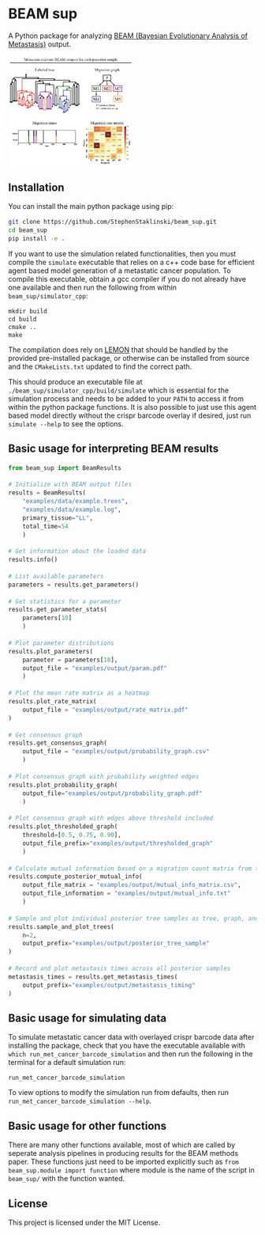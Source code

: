 # BEAM sup

A Python package for analyzing [BEAM (Bayesian Evolutionary Analysis of Metastasis)](https://github.com/StephenStaklinski/beam) output.

<div style="text-align: left;">
  <img src="beam_sup.png" alt="example outputs" width="250"/>
</div>

## Installation

You can install the main python package using pip:

```bash
git clone https://github.com/StephenStaklinski/beam_sup.git
cd beam_sup
pip install -e .
```

If you want to use the simulation related functionalities, then you must compile the `simulate` executable that relies on a c++ code base for efficient agent based model generation of a metastatic cancer population. To compile this executable, obtain a gcc compiler if you do not already have one available and then run the following from within `beam_sup/simulator_cpp`:
```
mkdir build
cd build
cmake ..
make
```

The compilation does rely on [LEMON](https://lemon.cs.elte.hu/trac/lemon) that should be handled by the provided pre-installed package, or otherwise can be installed from source and the `CMakeLists.txt` updated to find the correct path.

This should produce an executable file at `./beam_sup/simulator_cpp/build/simulate` which is essential for the simulation process and needs to be added to your `PATH` to access it from within the python package functions. It is also possible to just use this agent based model directly without the crispr barcode overlay if desired, just run `simulate --help` to see the options. 

## Basic usage for interpreting BEAM results

```python
from beam_sup import BeamResults

# Initialize with BEAM output files
results = BeamResults(
    "examples/data/example.trees", 
    "examples/data/example.log", 
    primary_tissue="LL",
    total_time=54
    )

# Get information about the loaded data
results.info()

# List available parameters
parameters = results.get_parameters()

# Get statistics for a parameter
results.get_parameter_stats(
    parameters[10]
    )

# Plot parameter distributions
results.plot_parameters(
    parameter = parameters[10], 
    output_file = "examples/output/param.pdf"
    )

# Plot the mean rate matrix as a heatmap
results.plot_rate_matrix(
    output_file = "examples/output/rate_matrix.pdf"
)

# Get consensus graph
results.get_consensus_graph(
    output_file = "examples/output/probability_graph.csv"
    )

# Plot consensus graph with probability weighted edges
results.plot_probability_graph(
    output_file="examples/output/probability_graph.pdf"
    )

# Plot consensus graph with edges above threshold included
results.plot_thresholded_graph(
    threshold=[0.5, 0.75, 0.90], 
    output_file_prefix="examples/output/thresholded_graph"
    )

# Calculate mutual information based on a migration count matrix from traversing the posterior trees
results.compute_posterior_mutual_info(
    output_file_matrix = "examples/output/mutual_info_matrix.csv", 
    output_file_information = "examples/output/mutual_info.txt"
    )

# Sample and plot individual posterior tree samples as tree, graph, and timing plots
results.sample_and_plot_trees(
    n=2,
    output_prefix="examples/output/posterior_tree_sample"
)

# Record and plot metastasis times across all posterior samples
metastasis_times = results.get_metastasis_times(
    output_prefix="examples/output/metastasis_timing"
)
```

## Basic usage for simulating data

To simulate metastatic cancer data with overlayed crispr barcode data after installing the package, check that you have the executable available with `which run_met_cancer_barcode_simulation` and then run the following in the terminal for a default simulation run:
```
run_met_cancer_barcode_simulation
```
To view options to modify the simulation run from defaults, then run `run_met_cancer_barcode_simulation --help`.

## Basic usage for other functions

There are many other functions available, most of which are called by seperate analysis pipelines in producing results for the BEAM methods paper. These functions just need to be imported explicitly such as `from beam_sup.module import function` where module is the name of the script in `beam_sup/` with the function wanted.

## License

This project is licensed under the MIT License.

